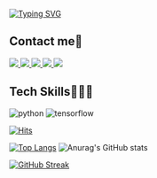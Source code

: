 [![Typing SVG](https://readme-typing-svg.demolab.com?font=Fira+Code&pause=1000&random=false&width=435&lines=Hi%F0%9F%A4%9A+I'm+hyerim%E2%9C%A8+)](https://git.io/typing-svg)

## Contact me🤳 </br>
<a href="https://www.linkedin.com/in/hanhyerim/"><img src="https://img.shields.io/badge/Linkedin-0A66C2?style=flat-square&logo=Linkedin&logoColor=white"/>
<a href="https://github.com/hyeeee14"><img src="https://img.shields.io/badge/Github-181717?style=flat-square&logo=Github&logoColor=white"/>
<a href="https://scholar.google.com/citations?user=XyPpek4AAAAJ&hl=ko"><img src="https://img.shields.io/badge/Google Scholar-4285F4?style=flat-square&logo=Google Scholar&logoColor=white"/>
<a href="https://www.instagram.com/tteokhyerim"><img src="https://img.shields.io/badge/Instagram-E4405F?style=flat-square&logo=Instagram&logoColor=white"/>
<a href="https://hai.seoultech.ac.kr/index.do"><img src="https://img.shields.io/badge/website-000000?style=for-the-badge&logo=About.me&logoColor=white"/></a>

## Tech Skills👩🏻‍💻 </br>
![python](https://img.shields.io/badge/Python-3776AB?style=for-the-badge&logo=python&logoColor=white)
![tensorflow](https://img.shields.io/badge/TensorFlow-FF6F00?style=for-the-badge&logo=tensorflow&logoColor=white)


[![Hits](https://hits.seeyoufarm.com/api/count/incr/badge.svg?url=https%3A%2F%2Fgithub.com%2Fhyeeee14&count_bg=%233D99C8&title_bg=%23555555&icon=retroarch.svg&icon_color=%23E7E7E7&title=hits&edge_flat=false)](https://hits.seeyoufarm.com)

[![Top Langs](https://github-readme-stats.vercel.app/api/top-langs/?username=hyeeee14)](https://github.com/anuraghazra/github-readme-stats)
![Anurag's GitHub stats](https://github-readme-stats.vercel.app/api?username=hyeeee14&hide=contribs,prs&show_icons=true&theme=graywhite)


[![GitHub Streak](https://streak-stats.demolab.com?user=hyeeee14&theme=transparent)](https://git.io/streak-stats)





<!--
**hyeeee14/hyeeee14** is a ✨ _special_ ✨ repository because its `README.md` (this file) appears on your GitHub profile.

Here are some ideas to get you started:

- 🔭 I’m currently working on ...
- 🌱 I’m currently learning ...
- 👯 I’m looking to collaborate on ...
- 🤔 I’m looking for help with ...
- 💬 Ask me about ...
- 📫 How to reach me: ...
- 😄 Pronouns: ...
- ⚡ Fun fact: ...
-->
